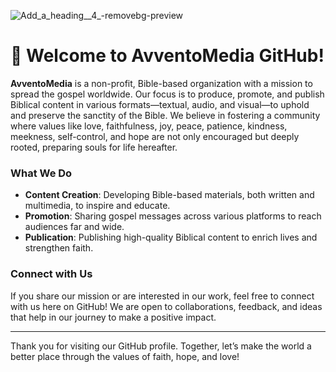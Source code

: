 
![Add_a_heading__4_-removebg-preview](https://github.com/user-attachments/assets/ef7d29ec-1e1d-4bee-9d89-d3506dddf71e)

# 👋 Welcome to AvventoMedia GitHub!

**AvventoMedia** is a non-profit, Bible-based organization with a mission to spread the gospel worldwide. Our focus is to produce, promote, and publish Biblical content in various formats—textual, audio, and visual—to uphold and preserve the sanctity of the Bible. We believe in fostering a community where values like love, faithfulness, joy, peace, patience, kindness, meekness, self-control, and hope are not only encouraged but deeply rooted, preparing souls for life hereafter.

### What We Do
- **Content Creation**: Developing Bible-based materials, both written and multimedia, to inspire and educate.
- **Promotion**: Sharing gospel messages across various platforms to reach audiences far and wide.
- **Publication**: Publishing high-quality Biblical content to enrich lives and strengthen faith.


### Connect with Us
If you share our mission or are interested in our work, feel free to connect with us here on GitHub! We are open to collaborations, feedback, and ideas that help in our journey to make a positive impact.

---

Thank you for visiting our GitHub profile. Together, let’s make the world a better place through the values of faith, hope, and love!

